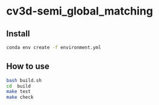 # cv3d-semi_global_matching

## Install

```bash
conda env create -f environment.yml
```

## How to use

```bash
bash build.sh
cd  build
make test 
make check
```
